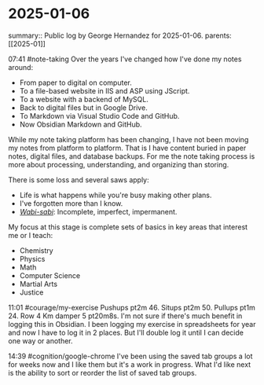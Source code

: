 #  2025-01-06

summary:: Public log by George Hernandez for 2025-01-06.
parents:  [[2025-01]]

07:41 #note-taking Over the years I've changed how I've done my notes around:
- From paper to digital on computer.
- To a file-based website in IIS and ASP using JScript.
- To a website with a backend of MySQL.
- Back to digital files but in Google Drive.
- To Markdown via Visual Studio Code and GitHub.
- Now Obsidian Markdown and GitHub.

While my note taking platform has been changing, I have not been moving my notes from platform to platform. That is I have content buried in paper notes, digital files, and database backups. For me the note taking process is more about processing, understanding, and organizing than storing. 

There is some loss and several saws apply:
- Life is what happens while you're busy making other plans.
- I've forgotten more than I know.
- *[Wabi-sabi](https://en.wikipedia.org/wiki/Wabi-sabi)*: Incomplete, imperfect, impermanent.

My focus at this stage is complete sets of basics in key areas that interest me or I teach:
- Chemistry
- Physics
- Math
- Computer Science
- Martial Arts
- Justice

11:01 #courage/my-exercise Pushups pt2m 46. Situps pt2m 50. Pullups pt1m 24. Row 4 Km damper 5 pt20m8s. I'm not sure if there's much benefit in logging this in Obsidian. I been logging my exercise in spreadsheets for year and now I have to log it in 2 places. But I'll double log it until I can decide one way or another.

14:39 #cognition/google-chrome I've been using the saved tab groups a lot for weeks now and I like them but it's a work in progress. What I'd like next is the ability to sort or reorder the list of saved tab groups.
